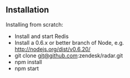## Installation

Installing from scratch:

- Install and start Redis
- Install a 0.6.x or better branch of Node, e.g. http://nodejs.org/dist/v0.6.20/
- git clone git@github.com:zendesk/radar.git
- npm install
- npm start
